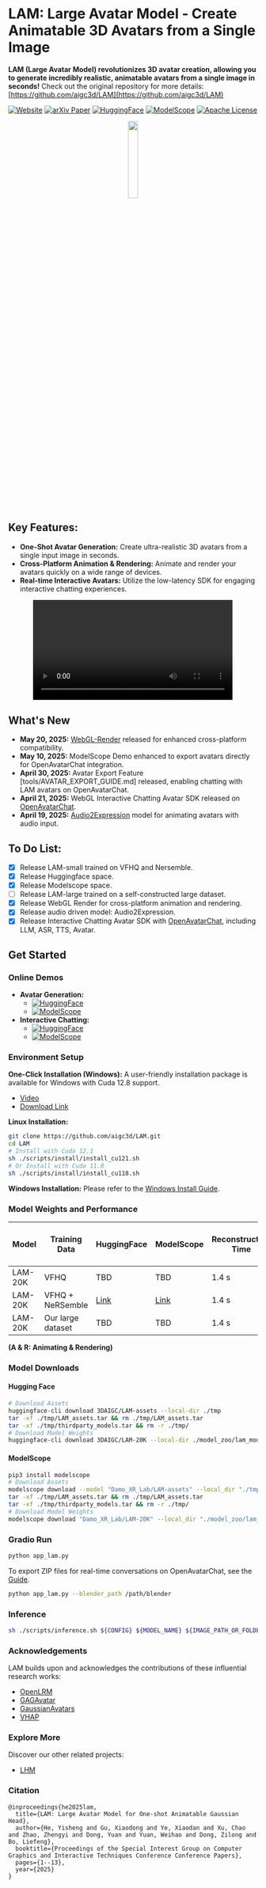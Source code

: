 # LAM: Large Avatar Model - Create Animatable 3D Avatars from a Single Image

**LAM (Large Avatar Model) revolutionizes 3D avatar creation, allowing you to generate incredibly realistic, animatable avatars from a single image in seconds!** Check out the original repository for more details: [https://github.com/aigc3d/LAM](https://github.com/aigc3d/LAM)

[![Website](https://img.shields.io/badge/🏠-Website-blue)](https://aigc3d.github.io/projects/LAM/) 
[![arXiv Paper](https://img.shields.io/badge/📜-arXiv:2502--17796-green)](https://arxiv.org/pdf/2502.17796)
[![HuggingFace](https://img.shields.io/badge/🤗-HuggingFace-blue)](https://huggingface.co/spaces/3DAIGC/LAM)
[![ModelScope](https://img.shields.io/badge/🧱-ModelScope-blue)](https://www.modelscope.cn/studios/Damo_XR_Lab/LAM_Large_Avatar_Model) 
[![Apache License](https://img.shields.io/badge/📃-Apache--2.0-929292)](https://www.apache.org/licenses/LICENSE-2.0)

<p align="center">
  <img src="./assets/images/logo.jpeg" width="20%">
</p>

## Key Features:

*   **One-Shot Avatar Generation:** Create ultra-realistic 3D avatars from a single input image in seconds.
*   **Cross-Platform Animation & Rendering:** Animate and render your avatars quickly on a wide range of devices.
*   **Real-time Interactive Avatars:** Utilize the low-latency SDK for engaging interactive chatting experiences.

<div align="center">
  <video controls src="https://github.com/user-attachments/assets/98f66655-e1c1-40a9-ab58-bdd49dafedda" width="80%">
  </video>
</div>

## What's New

*   **May 20, 2025:** [WebGL-Render](https://github.com/aigc3d/LAM_WebRender) released for enhanced cross-platform compatibility.
*   **May 10, 2025:** ModelScope Demo enhanced to export avatars directly for OpenAvatarChat integration.
*   **April 30, 2025:** Avatar Export Feature [tools/AVATAR_EXPORT_GUIDE.md] released, enabling chatting with LAM avatars on OpenAvatarChat.
*   **April 21, 2025:** WebGL Interactive Chatting Avatar SDK released on [OpenAvatarChat](https://github.com/HumanAIGC-Engineering/OpenAvatarChat).
*   **April 19, 2025:** [Audio2Expression](https://github.com/aigc3d/LAM_Audio2Expression) model for animating avatars with audio input.

## To Do List:

*   [x] Release LAM-small trained on VFHQ and Nersemble.
*   [x] Release Huggingface space.
*   [x] Release Modelscope space.
*   [ ] Release LAM-large trained on a self-constructed large dataset.
*   [x] Release WebGL Render for cross-platform animation and rendering.
*   [x] Release audio driven model: Audio2Expression.
*   [x] Release Interactive Chatting Avatar SDK with [OpenAvatarChat](https://github.com/HumanAIGC-Engineering/OpenAvatarChat), including LLM, ASR, TTS, Avatar.

## Get Started

### Online Demos

*   **Avatar Generation:**
    *   [![HuggingFace](https://img.shields.io/badge/🤗-HuggingFace_Space-blue)](https://huggingface.co/spaces/3DAIGC/LAM)
    *   [![ModelScope](https://img.shields.io/badge/🧱-ModelScope_Space-blue)](https://www.modelscope.cn/studios/Damo_XR_Lab/LAM_Large_Avatar_Model)
*   **Interactive Chatting:**
    *   [![HuggingFace](https://img.shields.io/badge/🤗-HuggingFace_Space-blue)](https://huggingface.co/spaces/HumanAIGC-Engineering-Team/open-avatar-chat)
    *   [![ModelScope](https://img.shields.io/badge/🧱-ModelScope_Space-blue)](https://www.modelscope.cn/studios/HumanAIGC-Engineering/open-avatar-chat)

### Environment Setup

**One-Click Installation (Windows):** A user-friendly installation package is available for Windows with Cuda 12.8 support.

*   [Video](https://www.bilibili.com/video/BV13QGizqEey)
*   [Download Link](https://virutalbuy-public.oss-cn-hangzhou.aliyuncs.com/share/aigc3d/data/LAM/Installation/LAM-windows-one-click-install.zip)

**Linux Installation:**

```bash
git clone https://github.com/aigc3d/LAM.git
cd LAM
# Install with Cuda 12.1
sh ./scripts/install/install_cu121.sh
# Or Install with Cuda 11.8
sh ./scripts/install/install_cu118.sh
```

**Windows Installation:** Please refer to the [Windows Install Guide](scripts/install/WINDOWS_INSTALL.md).

### Model Weights and Performance

| Model      | Training Data                  | HuggingFace | ModelScope | Reconstruction Time | A100 (A & R) | XiaoMi 14 Phone (A & R) |
|------------|--------------------------------|-------------|------------|---------------------|-----------------------------|-----------|
| LAM-20K    | VFHQ                          | TBD          | TBD        | 1.4 s               | 562.9FPS                    | 110+FPS   |
| LAM-20K    | VFHQ + NeRSemble                | [Link](https://huggingface.co/3DAIGC/LAM-20K) | [Link](https://www.modelscope.cn/models/Damo_XR_Lab/LAM-20K/summary)   | 1.4 s               | 562.9FPS                    | 110+FPS   |
| LAM-20K    | Our large dataset | TBD         | TBD        | 1.4 s               | 562.9FPS                    | 110+FPS   |

**(A & R: Animating & Rendering)**

### Model Downloads

#### Hugging Face

```bash
# Download Assets
huggingface-cli download 3DAIGC/LAM-assets --local-dir ./tmp
tar -xf ./tmp/LAM_assets.tar && rm ./tmp/LAM_assets.tar
tar -xf ./tmp/thirdparty_models.tar && rm -r ./tmp/
# Download Model Weights
huggingface-cli download 3DAIGC/LAM-20K --local-dir ./model_zoo/lam_models/releases/lam/lam-20k/step_045500/
```

#### ModelScope

```bash
pip3 install modelscope
# Download Assets
modelscope download --model "Damo_XR_Lab/LAM-assets" --local_dir "./tmp/"
tar -xf ./tmp/LAM_assets.tar && rm ./tmp/LAM_assets.tar
tar -xf ./tmp/thirdparty_models.tar && rm -r ./tmp/
# Download Model Weights
modelscope download "Damo_XR_Lab/LAM-20K" --local_dir "./model_zoo/lam_models/releases/lam/lam-20k/step_045500/"
```

### Gradio Run

```bash
python app_lam.py
```
To export ZIP files for real-time conversations on OpenAvatarChat, see the [Guide](tools/AVATAR_EXPORT_GUIDE.md).
```bash
python app_lam.py --blender_path /path/blender
```

### Inference

```bash
sh ./scripts/inference.sh ${CONFIG} ${MODEL_NAME} ${IMAGE_PATH_OR_FOLDER} ${MOTION_SEQ}
```

### Acknowledgements

LAM builds upon and acknowledges the contributions of these influential research works:

*   [OpenLRM](https://github.com/3DTopia/OpenLRM)
*   [GAGAvatar](https://github.com/xg-chu/GAGAvatar)
*   [GaussianAvatars](https://github.com/ShenhanQian/GaussianAvatars)
*   [VHAP](https://github.com/ShenhanQian/VHAP)

### Explore More

Discover our other related projects:

*   [LHM](https://github.com/aigc3d/LHM)

### Citation

```
@inproceedings{he2025lam,
  title={LAM: Large Avatar Model for One-shot Animatable Gaussian Head},
  author={He, Yisheng and Gu, Xiaodong and Ye, Xiaodan and Xu, Chao and Zhao, Zhengyi and Dong, Yuan and Yuan, Weihao and Dong, Zilong and Bo, Liefeng},
  booktitle={Proceedings of the Special Interest Group on Computer Graphics and Interactive Techniques Conference Conference Papers},
  pages={1--13},
  year={2025}
}